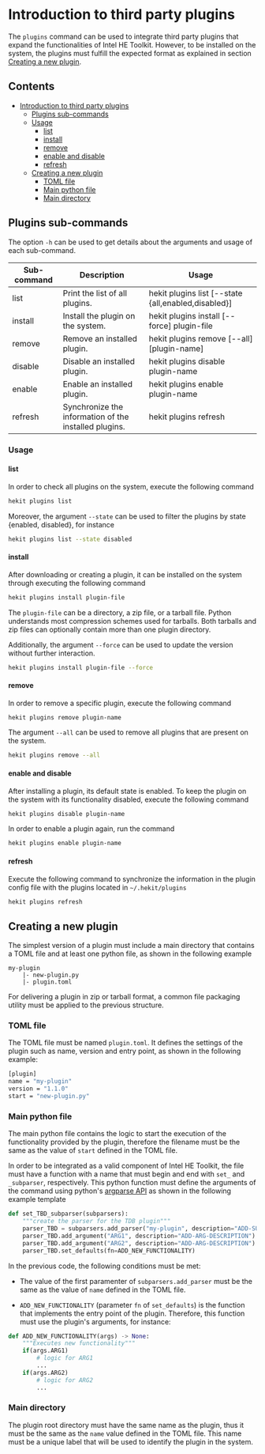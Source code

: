 # Introduction to third party plugins
The `plugins` command can be used to integrate third party plugins
that expand the functionalities of Intel HE Toolkit. However,
to be installed on the system, the plugins must fulfill the expected
format as explained in section [Creating a new plugin](#creating-a-new-plugin).


## Contents
- [Introduction to third party plugins](#introduction-to-third-party-plugins)
  - [Plugins sub-commands](#plugins-sub-commands)
  - [Usage](#usage)
     - [list](#list)
     - [install](#install)
     - [remove](#remove)
     - [enable and disable](#enable-and-disable)
     - [refresh](#refresh)
  - [Creating a new plugin](#creating-a-new-plugin)
     - [TOML file](#toml-file)
     - [Main python file](#main-python-file)
     - [Main directory](#main-directory)

## Plugins sub-commands
The option `-h` can be used to get details about the arguments
and usage of each sub-command.

| Sub-command | Description | Usage
|-----------|-----------|-----------|
| list | Print the list of all plugins. | hekit plugins list [--state {all,enabled,disabled}]
| install | Install the plugin on the system. | hekit plugins install [--force] plugin-file
| remove | Remove an installed plugin. | hekit plugins remove [--all] [plugin-name]
| disable | Disable an installed plugin. | hekit plugins disable plugin-name
| enable | Enable an installed plugin. | hekit plugins enable plugin-name
| refresh | Synchronize the information of the installed plugins. | hekit plugins refresh

### Usage

#### list
In order to check all plugins on the system, execute the following command
```bash
hekit plugins list
```

Moreover, the argument `--state` can be used to filter the plugins
by state {enabled, disabled}, for instance
```bash
hekit plugins list --state disabled
```

#### install
After downloading or creating a plugin, it can be installed on
the system through executing the following command
```bash
hekit plugins install plugin-file
```
The `plugin-file` can be a directory, a zip file, or a tarball file.
Python understands most compression schemes used for tarballs. Both
tarballs and zip files can optionally contain more than one plugin
directory.

Additionally, the argument `--force` can be used to update the
version without further interaction.
```bash
hekit plugins install plugin-file --force
```

#### remove
In order to remove a specific plugin, execute the following command
```bash
hekit plugins remove plugin-name
```

The argument `--all` can be used to remove all plugins that are present on the
system.
```bash
hekit plugins remove --all
```

#### enable and disable
After installing a plugin, its default state is enabled. To keep
the plugin on the system with its functionality disabled, execute
the following command
```bash
hekit plugins disable plugin-name
```

In order to enable a plugin again, run the command
```bash
hekit plugins enable plugin-name
```

#### refresh
Execute the following command to synchronize the information in the
plugin config file with the plugins located in `~/.hekit/plugins`
```bash
hekit plugins refresh
```

## Creating a new plugin
The simplest version of a plugin must include a main directory
that contains a TOML file and at least one python file, as shown
in the following example
```
my-plugin
    |- new-plugin.py
    |- plugin.toml
```

For delivering a plugin in zip or tarball format, a common file
packaging utility must be applied to the previous structure.

### TOML file
The TOML file must be named `plugin.toml`. It defines the settings
of the plugin such as name, version and entry point, as shown in the
following example:
```bash
[plugin]
name = "my-plugin"
version = "1.1.0"
start = "new-plugin.py"
```

### Main python file
The main python file contains the logic to start the execution of the
functionality provided by the plugin, therefore the filename must be
the same as the value of `start` defined in the TOML file.

In order to be integrated as a valid component of Intel HE Toolkit,
the file must have a function with a name that must begin and end with `set_`
and `_subparser`, respectively. This python function must define the
arguments of the command using python's
[argparse API](https://docs.python.org/3/library/argparse.html#) as shown in
the following example template
```python
def set_TBD_subparser(subparsers):
    """create the parser for the TDB plugin"""
    parser_TBD = subparsers.add_parser("my-plugin", description="ADD-SUBPARSER-DESCRIPTION")
    parser_TBD.add_argument("ARG1", description="ADD-ARG-DESCRIPTION")
    parser_TBD.add_argument("ARG2", description="ADD-ARG-DESCRIPTION")
    parser_TBD.set_defaults(fn=ADD_NEW_FUNCTIONALITY)
```

In the previous code, the following conditions must be met:

* The value of the first paramenter of `subparsers.add_parser` must be the
same as the value of `name` defined in the TOML file.

* `ADD_NEW_FUNCTIONALITY` (parameter `fn` of `set_defaults`) is the function
that implements the entry point of the plugin. Therefore, this function
must use the plugin's arguments, for instance:
```python
def ADD_NEW_FUNCTIONALITY(args) -> None:
    """Executes new functionality"""
    if(args.ARG1)
        # logic for ARG1
        ...
    if(args.ARG2)
        # logic for ARG2
        ...
```

### Main directory
The plugin root directory must have the same name as the plugin, thus
it must be the same as the `name` value defined in the TOML file. This
name must be a unique label that will be used to identify the plugin
in the system.
